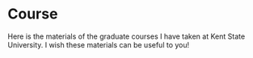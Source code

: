 # Course

Here is the materials of the graduate courses I have taken at Kent State University. I wish these materials can be useful to you!
